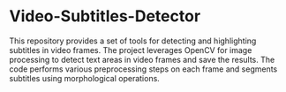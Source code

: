 # Video-Subtitles-Detector
This repository provides a set of tools for detecting and highlighting subtitles in video frames. The project leverages OpenCV for image processing to detect text areas in video frames and save the results. The code performs various preprocessing steps on each frame and segments subtitles using morphological operations.
